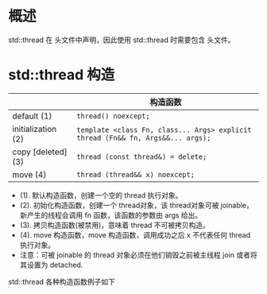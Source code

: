 # 概述

std::thread 在 <thread> 头文件中声明，因此使用 std::thread 时需要包含 <thread> 头文件。

# std::thread 构造

|                    | 构造函数                                                     |
| ------------------ | ------------------------------------------------------------ |
| default (1)        | `thread() noexcept; `                                        |
| initialization (2) | `template <class Fn, class... Args> explicit thread (Fn&& fn, Args&&... args); ` |
| copy [deleted] (3) | `thread (const thread&) = delete; `                          |
| move (4)           | `thread (thread&& x) noexcept;`                              |

- (1). 默认构造函数，创建一个空的 thread 执行对象。
- (2). 初始化构造函数，创建一个 thread对象，该 thread对象可被 joinable，新产生的线程会调用 fn 函数，该函数的参数由 args 给出。
- (3). 拷贝构造函数(被禁用)，意味着 thread 不可被拷贝构造。
- (4). move 构造函数，move 构造函数，调用成功之后 x 不代表任何 thread 执行对象。
- 注意：可被 joinable 的 thread 对象必须在他们销毁之前被主线程 join 或者将其设置为 detached.

std::thread 各种构造函数例子如下


